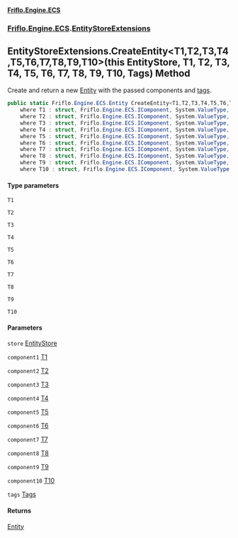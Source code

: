 #### [Friflo.Engine.ECS](index.md 'index')
### [Friflo.Engine.ECS](Friflo.Engine.ECS.md 'Friflo.Engine.ECS').[EntityStoreExtensions](EntityStoreExtensions.md 'Friflo.Engine.ECS.EntityStoreExtensions')

## EntityStoreExtensions.CreateEntity<T1,T2,T3,T4,T5,T6,T7,T8,T9,T10>(this EntityStore, T1, T2, T3, T4, T5, T6, T7, T8, T9, T10, Tags) Method

Create and return a new [Entity](Entity.md 'Friflo.Engine.ECS.Entity') with the passed components and [tags](EntityStoreExtensions.CreateEntity_T1,T2,T3,T4,T5,T6,T7,T8,T9,T10_(thisEntityStore,T1,T2,T3,T4,T5,T6,T7,T8,T9,T10,Tags).md#Friflo.Engine.ECS.EntityStoreExtensions.CreateEntity_T1,T2,T3,T4,T5,T6,T7,T8,T9,T10_(thisFriflo.Engine.ECS.EntityStore,T1,T2,T3,T4,T5,T6,T7,T8,T9,T10,Friflo.Engine.ECS.Tags).tags 'Friflo.Engine.ECS.EntityStoreExtensions.CreateEntity<T1,T2,T3,T4,T5,T6,T7,T8,T9,T10>(this Friflo.Engine.ECS.EntityStore, T1, T2, T3, T4, T5, T6, T7, T8, T9, T10, Friflo.Engine.ECS.Tags).tags').

```csharp
public static Friflo.Engine.ECS.Entity CreateEntity<T1,T2,T3,T4,T5,T6,T7,T8,T9,T10>(this Friflo.Engine.ECS.EntityStore store, T1 component1, T2 component2, T3 component3, T4 component4, T5 component5, T6 component6, T7 component7, T8 component8, T9 component9, T10 component10, in Friflo.Engine.ECS.Tags tags=default(Friflo.Engine.ECS.Tags))
    where T1 : struct, Friflo.Engine.ECS.IComponent, System.ValueType, System.ValueType
    where T2 : struct, Friflo.Engine.ECS.IComponent, System.ValueType, System.ValueType
    where T3 : struct, Friflo.Engine.ECS.IComponent, System.ValueType, System.ValueType
    where T4 : struct, Friflo.Engine.ECS.IComponent, System.ValueType, System.ValueType
    where T5 : struct, Friflo.Engine.ECS.IComponent, System.ValueType, System.ValueType
    where T6 : struct, Friflo.Engine.ECS.IComponent, System.ValueType, System.ValueType
    where T7 : struct, Friflo.Engine.ECS.IComponent, System.ValueType, System.ValueType
    where T8 : struct, Friflo.Engine.ECS.IComponent, System.ValueType, System.ValueType
    where T9 : struct, Friflo.Engine.ECS.IComponent, System.ValueType, System.ValueType
    where T10 : struct, Friflo.Engine.ECS.IComponent, System.ValueType, System.ValueType;
```
#### Type parameters

<a name='Friflo.Engine.ECS.EntityStoreExtensions.CreateEntity_T1,T2,T3,T4,T5,T6,T7,T8,T9,T10_(thisFriflo.Engine.ECS.EntityStore,T1,T2,T3,T4,T5,T6,T7,T8,T9,T10,Friflo.Engine.ECS.Tags).T1'></a>

`T1`

<a name='Friflo.Engine.ECS.EntityStoreExtensions.CreateEntity_T1,T2,T3,T4,T5,T6,T7,T8,T9,T10_(thisFriflo.Engine.ECS.EntityStore,T1,T2,T3,T4,T5,T6,T7,T8,T9,T10,Friflo.Engine.ECS.Tags).T2'></a>

`T2`

<a name='Friflo.Engine.ECS.EntityStoreExtensions.CreateEntity_T1,T2,T3,T4,T5,T6,T7,T8,T9,T10_(thisFriflo.Engine.ECS.EntityStore,T1,T2,T3,T4,T5,T6,T7,T8,T9,T10,Friflo.Engine.ECS.Tags).T3'></a>

`T3`

<a name='Friflo.Engine.ECS.EntityStoreExtensions.CreateEntity_T1,T2,T3,T4,T5,T6,T7,T8,T9,T10_(thisFriflo.Engine.ECS.EntityStore,T1,T2,T3,T4,T5,T6,T7,T8,T9,T10,Friflo.Engine.ECS.Tags).T4'></a>

`T4`

<a name='Friflo.Engine.ECS.EntityStoreExtensions.CreateEntity_T1,T2,T3,T4,T5,T6,T7,T8,T9,T10_(thisFriflo.Engine.ECS.EntityStore,T1,T2,T3,T4,T5,T6,T7,T8,T9,T10,Friflo.Engine.ECS.Tags).T5'></a>

`T5`

<a name='Friflo.Engine.ECS.EntityStoreExtensions.CreateEntity_T1,T2,T3,T4,T5,T6,T7,T8,T9,T10_(thisFriflo.Engine.ECS.EntityStore,T1,T2,T3,T4,T5,T6,T7,T8,T9,T10,Friflo.Engine.ECS.Tags).T6'></a>

`T6`

<a name='Friflo.Engine.ECS.EntityStoreExtensions.CreateEntity_T1,T2,T3,T4,T5,T6,T7,T8,T9,T10_(thisFriflo.Engine.ECS.EntityStore,T1,T2,T3,T4,T5,T6,T7,T8,T9,T10,Friflo.Engine.ECS.Tags).T7'></a>

`T7`

<a name='Friflo.Engine.ECS.EntityStoreExtensions.CreateEntity_T1,T2,T3,T4,T5,T6,T7,T8,T9,T10_(thisFriflo.Engine.ECS.EntityStore,T1,T2,T3,T4,T5,T6,T7,T8,T9,T10,Friflo.Engine.ECS.Tags).T8'></a>

`T8`

<a name='Friflo.Engine.ECS.EntityStoreExtensions.CreateEntity_T1,T2,T3,T4,T5,T6,T7,T8,T9,T10_(thisFriflo.Engine.ECS.EntityStore,T1,T2,T3,T4,T5,T6,T7,T8,T9,T10,Friflo.Engine.ECS.Tags).T9'></a>

`T9`

<a name='Friflo.Engine.ECS.EntityStoreExtensions.CreateEntity_T1,T2,T3,T4,T5,T6,T7,T8,T9,T10_(thisFriflo.Engine.ECS.EntityStore,T1,T2,T3,T4,T5,T6,T7,T8,T9,T10,Friflo.Engine.ECS.Tags).T10'></a>

`T10`
#### Parameters

<a name='Friflo.Engine.ECS.EntityStoreExtensions.CreateEntity_T1,T2,T3,T4,T5,T6,T7,T8,T9,T10_(thisFriflo.Engine.ECS.EntityStore,T1,T2,T3,T4,T5,T6,T7,T8,T9,T10,Friflo.Engine.ECS.Tags).store'></a>

`store` [EntityStore](EntityStore.md 'Friflo.Engine.ECS.EntityStore')

<a name='Friflo.Engine.ECS.EntityStoreExtensions.CreateEntity_T1,T2,T3,T4,T5,T6,T7,T8,T9,T10_(thisFriflo.Engine.ECS.EntityStore,T1,T2,T3,T4,T5,T6,T7,T8,T9,T10,Friflo.Engine.ECS.Tags).component1'></a>

`component1` [T1](EntityStoreExtensions.CreateEntity_T1,T2,T3,T4,T5,T6,T7,T8,T9,T10_(thisEntityStore,T1,T2,T3,T4,T5,T6,T7,T8,T9,T10,Tags).md#Friflo.Engine.ECS.EntityStoreExtensions.CreateEntity_T1,T2,T3,T4,T5,T6,T7,T8,T9,T10_(thisFriflo.Engine.ECS.EntityStore,T1,T2,T3,T4,T5,T6,T7,T8,T9,T10,Friflo.Engine.ECS.Tags).T1 'Friflo.Engine.ECS.EntityStoreExtensions.CreateEntity<T1,T2,T3,T4,T5,T6,T7,T8,T9,T10>(this Friflo.Engine.ECS.EntityStore, T1, T2, T3, T4, T5, T6, T7, T8, T9, T10, Friflo.Engine.ECS.Tags).T1')

<a name='Friflo.Engine.ECS.EntityStoreExtensions.CreateEntity_T1,T2,T3,T4,T5,T6,T7,T8,T9,T10_(thisFriflo.Engine.ECS.EntityStore,T1,T2,T3,T4,T5,T6,T7,T8,T9,T10,Friflo.Engine.ECS.Tags).component2'></a>

`component2` [T2](EntityStoreExtensions.CreateEntity_T1,T2,T3,T4,T5,T6,T7,T8,T9,T10_(thisEntityStore,T1,T2,T3,T4,T5,T6,T7,T8,T9,T10,Tags).md#Friflo.Engine.ECS.EntityStoreExtensions.CreateEntity_T1,T2,T3,T4,T5,T6,T7,T8,T9,T10_(thisFriflo.Engine.ECS.EntityStore,T1,T2,T3,T4,T5,T6,T7,T8,T9,T10,Friflo.Engine.ECS.Tags).T2 'Friflo.Engine.ECS.EntityStoreExtensions.CreateEntity<T1,T2,T3,T4,T5,T6,T7,T8,T9,T10>(this Friflo.Engine.ECS.EntityStore, T1, T2, T3, T4, T5, T6, T7, T8, T9, T10, Friflo.Engine.ECS.Tags).T2')

<a name='Friflo.Engine.ECS.EntityStoreExtensions.CreateEntity_T1,T2,T3,T4,T5,T6,T7,T8,T9,T10_(thisFriflo.Engine.ECS.EntityStore,T1,T2,T3,T4,T5,T6,T7,T8,T9,T10,Friflo.Engine.ECS.Tags).component3'></a>

`component3` [T3](EntityStoreExtensions.CreateEntity_T1,T2,T3,T4,T5,T6,T7,T8,T9,T10_(thisEntityStore,T1,T2,T3,T4,T5,T6,T7,T8,T9,T10,Tags).md#Friflo.Engine.ECS.EntityStoreExtensions.CreateEntity_T1,T2,T3,T4,T5,T6,T7,T8,T9,T10_(thisFriflo.Engine.ECS.EntityStore,T1,T2,T3,T4,T5,T6,T7,T8,T9,T10,Friflo.Engine.ECS.Tags).T3 'Friflo.Engine.ECS.EntityStoreExtensions.CreateEntity<T1,T2,T3,T4,T5,T6,T7,T8,T9,T10>(this Friflo.Engine.ECS.EntityStore, T1, T2, T3, T4, T5, T6, T7, T8, T9, T10, Friflo.Engine.ECS.Tags).T3')

<a name='Friflo.Engine.ECS.EntityStoreExtensions.CreateEntity_T1,T2,T3,T4,T5,T6,T7,T8,T9,T10_(thisFriflo.Engine.ECS.EntityStore,T1,T2,T3,T4,T5,T6,T7,T8,T9,T10,Friflo.Engine.ECS.Tags).component4'></a>

`component4` [T4](EntityStoreExtensions.CreateEntity_T1,T2,T3,T4,T5,T6,T7,T8,T9,T10_(thisEntityStore,T1,T2,T3,T4,T5,T6,T7,T8,T9,T10,Tags).md#Friflo.Engine.ECS.EntityStoreExtensions.CreateEntity_T1,T2,T3,T4,T5,T6,T7,T8,T9,T10_(thisFriflo.Engine.ECS.EntityStore,T1,T2,T3,T4,T5,T6,T7,T8,T9,T10,Friflo.Engine.ECS.Tags).T4 'Friflo.Engine.ECS.EntityStoreExtensions.CreateEntity<T1,T2,T3,T4,T5,T6,T7,T8,T9,T10>(this Friflo.Engine.ECS.EntityStore, T1, T2, T3, T4, T5, T6, T7, T8, T9, T10, Friflo.Engine.ECS.Tags).T4')

<a name='Friflo.Engine.ECS.EntityStoreExtensions.CreateEntity_T1,T2,T3,T4,T5,T6,T7,T8,T9,T10_(thisFriflo.Engine.ECS.EntityStore,T1,T2,T3,T4,T5,T6,T7,T8,T9,T10,Friflo.Engine.ECS.Tags).component5'></a>

`component5` [T5](EntityStoreExtensions.CreateEntity_T1,T2,T3,T4,T5,T6,T7,T8,T9,T10_(thisEntityStore,T1,T2,T3,T4,T5,T6,T7,T8,T9,T10,Tags).md#Friflo.Engine.ECS.EntityStoreExtensions.CreateEntity_T1,T2,T3,T4,T5,T6,T7,T8,T9,T10_(thisFriflo.Engine.ECS.EntityStore,T1,T2,T3,T4,T5,T6,T7,T8,T9,T10,Friflo.Engine.ECS.Tags).T5 'Friflo.Engine.ECS.EntityStoreExtensions.CreateEntity<T1,T2,T3,T4,T5,T6,T7,T8,T9,T10>(this Friflo.Engine.ECS.EntityStore, T1, T2, T3, T4, T5, T6, T7, T8, T9, T10, Friflo.Engine.ECS.Tags).T5')

<a name='Friflo.Engine.ECS.EntityStoreExtensions.CreateEntity_T1,T2,T3,T4,T5,T6,T7,T8,T9,T10_(thisFriflo.Engine.ECS.EntityStore,T1,T2,T3,T4,T5,T6,T7,T8,T9,T10,Friflo.Engine.ECS.Tags).component6'></a>

`component6` [T6](EntityStoreExtensions.CreateEntity_T1,T2,T3,T4,T5,T6,T7,T8,T9,T10_(thisEntityStore,T1,T2,T3,T4,T5,T6,T7,T8,T9,T10,Tags).md#Friflo.Engine.ECS.EntityStoreExtensions.CreateEntity_T1,T2,T3,T4,T5,T6,T7,T8,T9,T10_(thisFriflo.Engine.ECS.EntityStore,T1,T2,T3,T4,T5,T6,T7,T8,T9,T10,Friflo.Engine.ECS.Tags).T6 'Friflo.Engine.ECS.EntityStoreExtensions.CreateEntity<T1,T2,T3,T4,T5,T6,T7,T8,T9,T10>(this Friflo.Engine.ECS.EntityStore, T1, T2, T3, T4, T5, T6, T7, T8, T9, T10, Friflo.Engine.ECS.Tags).T6')

<a name='Friflo.Engine.ECS.EntityStoreExtensions.CreateEntity_T1,T2,T3,T4,T5,T6,T7,T8,T9,T10_(thisFriflo.Engine.ECS.EntityStore,T1,T2,T3,T4,T5,T6,T7,T8,T9,T10,Friflo.Engine.ECS.Tags).component7'></a>

`component7` [T7](EntityStoreExtensions.CreateEntity_T1,T2,T3,T4,T5,T6,T7,T8,T9,T10_(thisEntityStore,T1,T2,T3,T4,T5,T6,T7,T8,T9,T10,Tags).md#Friflo.Engine.ECS.EntityStoreExtensions.CreateEntity_T1,T2,T3,T4,T5,T6,T7,T8,T9,T10_(thisFriflo.Engine.ECS.EntityStore,T1,T2,T3,T4,T5,T6,T7,T8,T9,T10,Friflo.Engine.ECS.Tags).T7 'Friflo.Engine.ECS.EntityStoreExtensions.CreateEntity<T1,T2,T3,T4,T5,T6,T7,T8,T9,T10>(this Friflo.Engine.ECS.EntityStore, T1, T2, T3, T4, T5, T6, T7, T8, T9, T10, Friflo.Engine.ECS.Tags).T7')

<a name='Friflo.Engine.ECS.EntityStoreExtensions.CreateEntity_T1,T2,T3,T4,T5,T6,T7,T8,T9,T10_(thisFriflo.Engine.ECS.EntityStore,T1,T2,T3,T4,T5,T6,T7,T8,T9,T10,Friflo.Engine.ECS.Tags).component8'></a>

`component8` [T8](EntityStoreExtensions.CreateEntity_T1,T2,T3,T4,T5,T6,T7,T8,T9,T10_(thisEntityStore,T1,T2,T3,T4,T5,T6,T7,T8,T9,T10,Tags).md#Friflo.Engine.ECS.EntityStoreExtensions.CreateEntity_T1,T2,T3,T4,T5,T6,T7,T8,T9,T10_(thisFriflo.Engine.ECS.EntityStore,T1,T2,T3,T4,T5,T6,T7,T8,T9,T10,Friflo.Engine.ECS.Tags).T8 'Friflo.Engine.ECS.EntityStoreExtensions.CreateEntity<T1,T2,T3,T4,T5,T6,T7,T8,T9,T10>(this Friflo.Engine.ECS.EntityStore, T1, T2, T3, T4, T5, T6, T7, T8, T9, T10, Friflo.Engine.ECS.Tags).T8')

<a name='Friflo.Engine.ECS.EntityStoreExtensions.CreateEntity_T1,T2,T3,T4,T5,T6,T7,T8,T9,T10_(thisFriflo.Engine.ECS.EntityStore,T1,T2,T3,T4,T5,T6,T7,T8,T9,T10,Friflo.Engine.ECS.Tags).component9'></a>

`component9` [T9](EntityStoreExtensions.CreateEntity_T1,T2,T3,T4,T5,T6,T7,T8,T9,T10_(thisEntityStore,T1,T2,T3,T4,T5,T6,T7,T8,T9,T10,Tags).md#Friflo.Engine.ECS.EntityStoreExtensions.CreateEntity_T1,T2,T3,T4,T5,T6,T7,T8,T9,T10_(thisFriflo.Engine.ECS.EntityStore,T1,T2,T3,T4,T5,T6,T7,T8,T9,T10,Friflo.Engine.ECS.Tags).T9 'Friflo.Engine.ECS.EntityStoreExtensions.CreateEntity<T1,T2,T3,T4,T5,T6,T7,T8,T9,T10>(this Friflo.Engine.ECS.EntityStore, T1, T2, T3, T4, T5, T6, T7, T8, T9, T10, Friflo.Engine.ECS.Tags).T9')

<a name='Friflo.Engine.ECS.EntityStoreExtensions.CreateEntity_T1,T2,T3,T4,T5,T6,T7,T8,T9,T10_(thisFriflo.Engine.ECS.EntityStore,T1,T2,T3,T4,T5,T6,T7,T8,T9,T10,Friflo.Engine.ECS.Tags).component10'></a>

`component10` [T10](EntityStoreExtensions.CreateEntity_T1,T2,T3,T4,T5,T6,T7,T8,T9,T10_(thisEntityStore,T1,T2,T3,T4,T5,T6,T7,T8,T9,T10,Tags).md#Friflo.Engine.ECS.EntityStoreExtensions.CreateEntity_T1,T2,T3,T4,T5,T6,T7,T8,T9,T10_(thisFriflo.Engine.ECS.EntityStore,T1,T2,T3,T4,T5,T6,T7,T8,T9,T10,Friflo.Engine.ECS.Tags).T10 'Friflo.Engine.ECS.EntityStoreExtensions.CreateEntity<T1,T2,T3,T4,T5,T6,T7,T8,T9,T10>(this Friflo.Engine.ECS.EntityStore, T1, T2, T3, T4, T5, T6, T7, T8, T9, T10, Friflo.Engine.ECS.Tags).T10')

<a name='Friflo.Engine.ECS.EntityStoreExtensions.CreateEntity_T1,T2,T3,T4,T5,T6,T7,T8,T9,T10_(thisFriflo.Engine.ECS.EntityStore,T1,T2,T3,T4,T5,T6,T7,T8,T9,T10,Friflo.Engine.ECS.Tags).tags'></a>

`tags` [Tags](Tags.md 'Friflo.Engine.ECS.Tags')

#### Returns
[Entity](Entity.md 'Friflo.Engine.ECS.Entity')